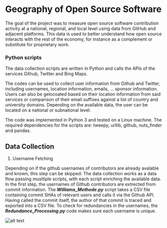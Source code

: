 # Geography of Open Source Software

The goal of the project was to measure open source software contribution activity at a national, regional, and local level using data from GitHub and adjacent platforms. This data is used to better understand how open source interacts with the rest of the economy, for instance as a complement or substitute for proprietary work.


### Python scripts

The data collection scripts are written in Python and calls the APIs of the services Github, Twitter and Bing Maps.

The codes can be used to collect user information from Github and Twitter, including usernames, location information, emails, ... sponsor information. Users can also be gelocoated based on their location information from said services or comparison of their email suffixes against a list of country and university domains. Depending on the available data, the user can be located on a national or subnational level.

The code was implemented in Python 3 and tested on a Linux machine. The required dependencies for the scripts are: tweepy, urllib, github, nuts_finder and pandas.


## Data Collection

1. Username Fetching

Depending on if the github usernames of contributors are already avalable and known, this step can be skipped:
The data collection works as a data flow passing musltiple scripts, with each script enriching the available data. 
In the first step, the usernames of Github contributors are extrected from commit information. The **_Williams_Methode.py_** script takes a CSV file containing commit SHAs of relevant users and calls it via the Github API. Having called the commit itself, the author of that commit is traced and exported into a CSV file. 
To check for redundancies in the usernames, the **_Redundance_Processing.py_** code makes sure each username is unique.


 
![alt text](https://github.com/n1tecki/Geography-of-Open-Source-Software/blob/main/DFD.jpg?raw=true)



